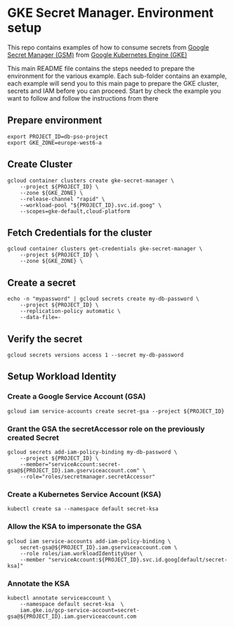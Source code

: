 # GKE Secret Manager. Environment setup

This repo contains examples of how to consume secrets from [Google Secret Manager (GSM)](https://cloud.google.com/secret-manager) from [Google Kubernetes Engine (GKE)](https://cloud.google.com/kubernetes-engine)

This main README file contains the steps needed to prepare the environment for the various example. Each sub-folder contains an example, each example will send you to this main page to prepare the GKE cluster, secrets and IAM before you can proceed. Start by check the example you want to follow and follow the instructions from there

## Prepare environment

```
export PROJECT_ID=db-pso-project
export GKE_ZONE=europe-west6-a
```

## Create Cluster

```
gcloud container clusters create gke-secret-manager \
    --project ${PROJECT_ID} \
    --zone ${GKE_ZONE} \
    --release-channel "rapid" \
    --workload-pool "${PROJECT_ID}.svc.id.goog" \
    --scopes=gke-default,cloud-platform
```

## Fetch Credentials for the cluster

```
gcloud container clusters get-credentials gke-secret-manager \
    --project ${PROJECT_ID} \
    --zone ${GKE_ZONE} \
```

## Create a secret

```
echo -n "mypassword" | gcloud secrets create my-db-password \
    --project ${PROJECT_ID} \
    --replication-policy automatic \
    --data-file=-
```

## Verify the secret

```
gcloud secrets versions access 1 --secret my-db-password
```

## Setup Workload Identity

### Create a Google Service Account (GSA)

```
gcloud iam service-accounts create secret-gsa --project ${PROJECT_ID}
```

### Grant the GSA the secretAccessor role on the previously created Secret

```
gcloud secrets add-iam-policy-binding my-db-password \
    --project ${PROJECT_ID} \
    --member="serviceAccount:secret-gsa@${PROJECT_ID}.iam.gserviceaccount.com" \
    --role="roles/secretmanager.secretAccessor"
```

### Create a Kubernetes Service Account (KSA)

```
kubectl create sa --namespace default secret-ksa
```

### Allow the KSA to impersonate the GSA

```
gcloud iam service-accounts add-iam-policy-binding \
    secret-gsa@${PROJECT_ID}.iam.gserviceaccount.com \
    --role roles/iam.workloadIdentityUser \
    --member "serviceAccount:${PROJECT_ID}.svc.id.goog[default/secret-ksa]"
```

### Annotate the KSA

```
kubectl annotate serviceaccount \
    --namespace default secret-ksa  \
    iam.gke.io/gcp-service-account=secret-gsa@${PROJECT_ID}.iam.gserviceaccount.com
```
